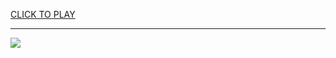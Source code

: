 
<a href="https://premium76.site?title=parkour_games_unblocked&ref=13M">CLICK TO PLAY</a></h3>
<hr>

<a href="https://premium76.site?title=parkour_games_unblocked&ref=13M"><img src="https://clearcache.store/games.png"></a>


